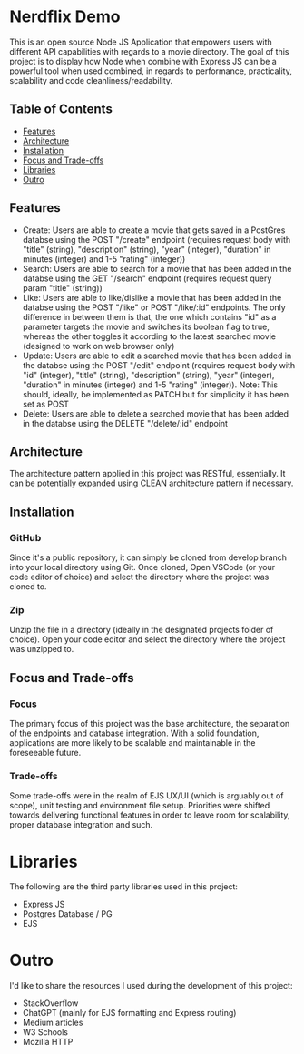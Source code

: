 # Nerdflix Demo

This is an open source Node JS Application that empowers users with different API capabilities with regards to a movie directory. 
The goal of this project is to display how Node when combine with Express JS can be a powerful tool when used combined, in regards to performance, practicality, scalability and code cleanliness/readability.

## Table of Contents

- [Features](#features)
- [Architecture](#architecture)
- [Installation](#installation)
- [Focus and Trade-offs](#focus-and-trade-offs)
- [Libraries](#libraries)
- [Outro](#outro)

## Features
- Create: Users are able to create a movie that gets saved in a PostGres databse using the POST "/create" endpoint (requires request body with "title" (string), "description" (string), "year" (integer), "duration" in minutes (integer) and 1-5 "rating" (integer))
- Search: Users are able to search for a movie that has been added in the databse using the GET "/search" endpoint (requires request query param "title" (string))
- Like: Users are able to like/dislike a movie that has been added in the databse using the POST "/like" or POST "/like/:id" endpoints. The only difference in between them is that, the one which contains "id" as a parameter targets the movie and switches its boolean flag to true, whereas the other toggles it according to the latest searched movie (designed to work on web browser only)
- Update: Users are able to edit a searched movie that has been added in the databse using the POST "/edit" endpoint (requires request body with "id" (integer), "title" (string), "description" (string), "year" (integer), "duration" in minutes (integer) and 1-5 "rating" (integer)). Note: This should, ideally, be implemented as PATCH but for simplicity it has been set as POST
- Delete: Users are able to delete a searched movie that has been added in the databse using the DELETE "/delete/:id" endpoint

## Architecture
The architecture pattern applied in this project was RESTful, essentially. It can be potentially expanded using CLEAN architecture pattern if necessary.

## Installation
### GitHub
Since it's a public repository, it can simply be cloned from develop branch into your local directory using Git. Once cloned, Open VSCode (or your code editor of choice) and select the directory where the project was cloned to.

### Zip
Unzip the file in a directory (ideally in the designated projects folder of choice). Open your code editor and select the directory where the project was unzipped to.

## Focus and Trade-offs
### Focus
The primary focus of this project was the base architecture, the separation of the endpoints and database integration. With a solid foundation, applications are more likely to be scalable and maintainable in the foreseeable future.

### Trade-offs
Some trade-offs were in the realm of EJS UX/UI (which is arguably out of scope), unit testing and environment file setup. Priorities were shifted towards delivering functional features in order to leave room for scalability, proper database integration and such.

# Libraries
The following are the third party libraries used in this project:
- Express JS
- Postgres Database / PG
- EJS

# Outro
I'd like to share the resources I used during the development of this project:

- StackOverflow
- ChatGPT (mainly for EJS formatting and Express routing)
- Medium articles
- W3 Schools
- Mozilla HTTP